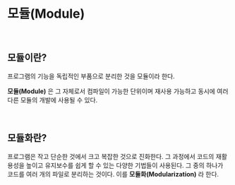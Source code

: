 # 모듈(Module)

<br />

## 모듈이란?

프로그램의 기능을 독립적인 부품으로 분리한 것을 모듈이라 한다.

**모듈(Module)** 은 그 자체로서 컴파일이 가능한 단위이며 재사용 가능하고 동시에 여러 다른 모듈의 개발에 사용될 수 있다.

<br />

## 모듈화란?

프로그램은 작고 단순한 것에서 크고 복잡한 것으로 진화한다. 그 과정에서 코드의 재활용성을 높이고 유지보수를 쉽게 할 수 있는 다양한 기법들이 사용된다. 그 중의 하나가 코드를 여러 개의 파일로 분리하는 것이다. 이를 **모듈화(Modularization)** 라 한다.
